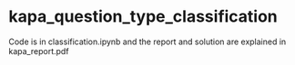 # kapa_question_type_classification


Code is in classification.ipynb and the report and solution are explained in kapa_report.pdf